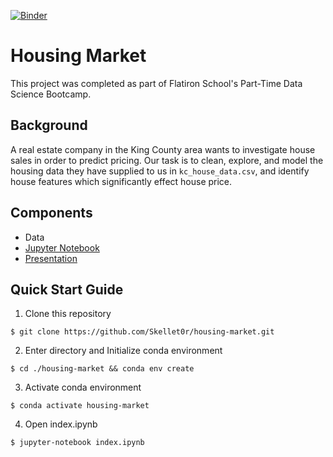 [![Binder](https://mybinder.org/badge_logo.svg)](https://mybinder.org/v2/gh/Skellet0r/housing-market/master?filepath=index.ipynb)

# Housing Market

This project was completed as part of Flatiron School's Part-Time Data Science Bootcamp. 

## Background

A real estate company in the King County area wants to investigate house sales in order to predict pricing. Our task is to clean, explore, and model the housing data they have supplied to us in `kc_house_data.csv`, and identify house features which significantly effect house price. 

## Components

- Data
- [Jupyter Notebook](https://mybinder.org/v2/gh/Skellet0r/housing-market/master?filepath=index.ipynb)
- [Presentation](presentation.pdf)

## Quick Start Guide

1. Clone this repository

```shell
$ git clone https://github.com/Skellet0r/housing-market.git
```

2. Enter directory and Initialize conda environment

```shell
$ cd ./housing-market && conda env create
```

3. Activate conda environment

```shell
$ conda activate housing-market
```

4. Open index.ipynb

```shell
$ jupyter-notebook index.ipynb
```
 
